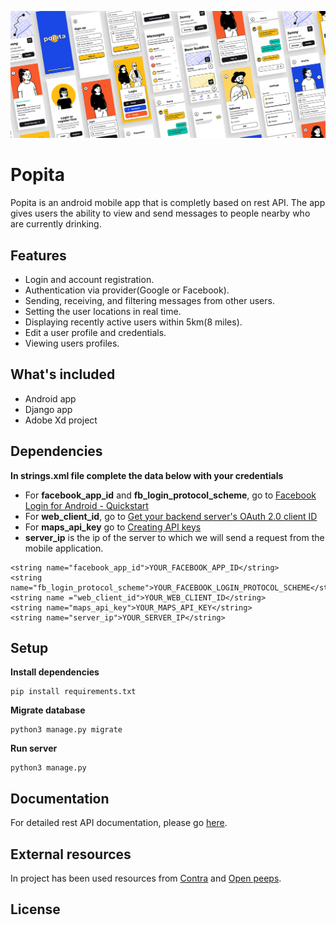 
![Image of Popita](https://github.com/gpiechnik2/popita/blob/master/static/Popita_app.jpg)

# Popita
Popita is an android mobile app that is completly based on rest API. The app gives users the ability to view and send messages to people nearby who are currently drinking.

## Features
- Login and account registration.
- Authentication via provider(Google or Facebook).
- Sending, receiving, and filtering messages from other users.
- Setting the user locations in real time.
- Displaying recently active users within 5km(8 miles).
- Edit a user profile and credentials.
- Viewing users profiles.

## What's included
- Android app
- Django app
- Adobe Xd project

## Dependencies

**In strings.xml file complete the data below with your credentials**

- For **facebook_app_id** and **fb_login_protocol_scheme**, go to [Facebook Login for Android - Quickstart](https://developers.facebook.com/docs/facebook-login/android/v2.4)
- For **web_client_id**, go to [Get your backend server's OAuth 2.0 client ID](https://developers.google.com/identity/sign-in/android/start-integrating#get_your_backend_servers_oauth_20_client_id)
- For **maps_api_key** go to [Creating API keys](https://developers.google.com/maps/documentation/android-sdk/get-api-key)
- **server_ip** is the ip of the server to which we will send a request from the mobile application.
```
<string name="facebook_app_id">YOUR_FACEBOOK_APP_ID</string>
<string name="fb_login_protocol_scheme">YOUR_FACEBOOK_LOGIN_PROTOCOL_SCHEME</string>
<string name ="web_client_id">YOUR_WEB_CLIENT_ID</string>
<string name="maps_api_key">YOUR_MAPS_API_KEY</string>
<string name="server_ip">YOUR_SERVER_IP</string>
```

## Setup

**Install dependencies**
```
pip install requirements.txt
```

**Migrate database**
```
python3 manage.py migrate
```

**Run server**
```
python3 manage.py
```

## Documentation
For detailed rest API documentation, please go [here](https://github.com/gpiechnik2/popita/blob/master/API.md).

## External resources
In project has been used resources from [Contra](https://contrauikit.com/?ref=uistoredesign?ref=uistore.design) and [Open peeps](https://openpeeps.com/).

## License
